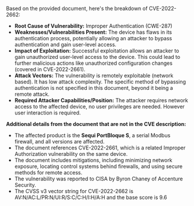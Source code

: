 Based on the provided document, here's the breakdown of CVE-2022-2662:

*   **Root Cause of Vulnerability:** Improper Authentication (CWE-287)
*   **Weaknesses/Vulnerabilities Present:** The device has flaws in its authentication process, potentially allowing an attacker to bypass authentication and gain user-level access.
*   **Impact of Exploitation:** Successful exploitation allows an attacker to gain unauthorized user-level access to the device. This could lead to further malicious actions like unauthorized configuration changes (covered in CVE-2022-2661).
*   **Attack Vectors:** The vulnerability is remotely exploitable (network based). It has low attack complexity. The specific method of bypassing authentication is not specified in this document, beyond it being a remote attack.
*   **Required Attacker Capabilities/Position:** The attacker requires network access to the affected device, no user privileges are needed. However user interaction is required.

**Additional details from the document that are not in the CVE description:**

*   The affected product is the **Sequi PortBloque S**, a serial Modbus firewall, and all versions are affected.
*   The document references CVE-2022-2661, which is a related Improper Authorization vulnerability on the same device.
*   The document includes mitigations, including minimizing network exposure, locating control systems behind firewalls, and using secure methods for remote access.
*   The vulnerability was reported to CISA by Byron Chaney of Accenture Security.
* The CVSS v3 vector string for CVE-2022-2662 is AV:N/AC:L/PR:N/UI:R/S:C/C:H/I:H/A:H and the base score is 9.6